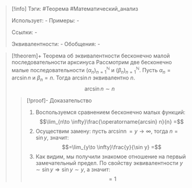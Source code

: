 > [!info]
> Тэги: #Теорема #Математический_анализ   
> 
> Использует: *-*
> Примеры: *-*
> 
> Ссылки: *-*
> 
> Эквивалентности: *-*
> Обобщения: *-*

> [!theorem]+ Теорема об эквивалентности бесконечно малой последовательности арксинуса 
> Рассмотрим две бесконечно малые последовательности $(\alpha_n)_{n=1}^{\mathbb N}$ и $(\beta_n)_{n=1}^{\mathbb N}$. Пусть $\alpha_n = \operatorname{arcsin}n$ и $\beta_n = n$. Тогда $\operatorname{arcsin} n$ эквивалентно $n$.
> $$\arcsin n \sim n$$
> > [!proof]- Доказательство
> > 1. Воспользуемся сравнением бесконечно малых функций: $$\lim_{n\to \infty}\frac{\operatorname{arcsin} n}{n} =$$
> > 2. Осуществим замену: пусть $\operatorname{arcsin n} = y \to \infty$, тогда $n = \sin y$, значит: $$=\lim_{y\to \infty}\frac{y}{\sin y} =$$
> > 3. Как видим, мы получили знакомое отношение на первый замечательный предел. По свойству эквивалентности $y \sim \sin y  \Rightarrow \sin y \sim y$, а значит: $$= 1$$ 

